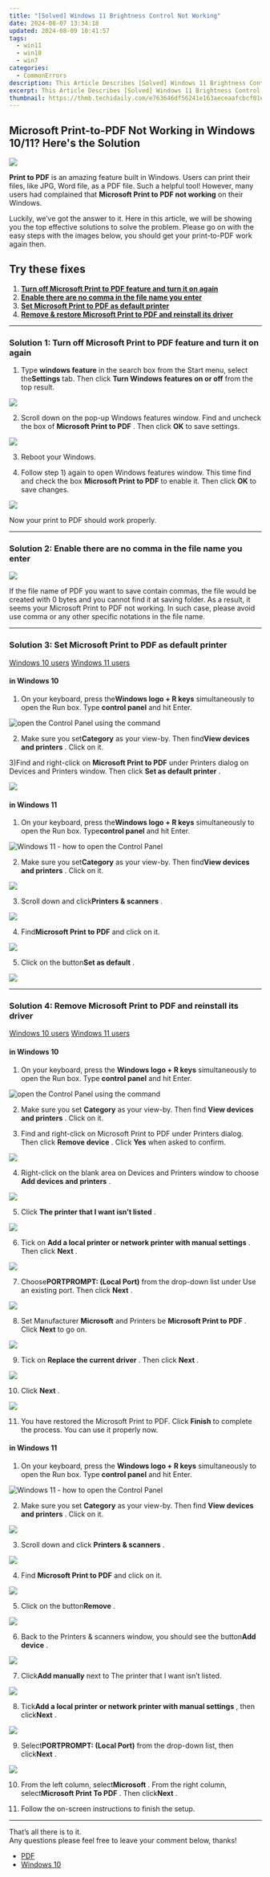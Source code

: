 ```yaml
---
title: "[Solved] Windows 11 Brightness Control Not Working"
date: 2024-08-07 13:34:18
updated: 2024-08-09 10:41:57
tags:
  - win11
  - win10
  - win7
categories:
  - CommonErrors
description: This Article Describes [Solved] Windows 11 Brightness Control Not Working
excerpt: This Article Describes [Solved] Windows 11 Brightness Control Not Working
thumbnail: https://thmb.techidaily.com/e763646df56241e163aeceaafcbcf01e71b694cfa53e5f00bb7e352c2dad15fc.jpg
---
```


## Microsoft Print-to-PDF Not Working in Windows 10/11? Here's the Solution

![](https://images.drivereasy.com/wp-content/uploads/2017/05/1-8.jpg)

**Print to PDF** is an amazing feature built in Windows. Users can print their files, like JPG, Word file, as a PDF file. Such a helpful tool! However, many users had complained that **Microsoft Print to PDF not working**  on their Windows.

 Luckily, we’ve got the answer to it. Here in this article, we will be showing you the top effective solutions to solve the problem. Please go on with the easy steps with the images below, you should get your print-to-PDF work again then.

## Try these fixes

1. [**Turn off Microsoft Print to PDF feature and turn it on again**](#Way1)
2. [**Enable there are no comma in the file name you enter**](#Way2)
3. [**Set Microsoft Print to PDF as default printer**](#Way3)
4. **[Remove & restore Microsoft Print to PDF and reinstall its driver](#Way4)**

---

### Solution 1: Turn off Microsoft Print to PDF feature and turn it on again

 1) Type **windows feature**  in the search box from the Start menu, select the**Settings** tab. Then click **Turn Windows features on or off**  from the top result.

![](https://images.drivereasy.com/wp-content/uploads/2023/12/win11-Turn-Windows-features-on-or-off.jpg)

 2) Scroll down on the pop-up Windows features window. Find and uncheck the box of **Microsoft Print to PDF** . Then click **OK**  to save settings.

![](https://images.drivereasy.com/wp-content/uploads/2023/12/win11-uncheck-Microsoft-Print-to-PDF.jpg)

3) Reboot your Windows.

4) Follow step 1) again to open Windows features window. This time find and check the box **Microsoft Print to PDF**  to enable it. Then click **OK** to save changes.

![](https://images.drivereasy.com/wp-content/uploads/2023/12/win11-Check-Microsoft-Print-to-PDF.jpg)

Now your print to PDF should work properly.

---

### Solution 2: Enable there are no comma in the file name you enter

![](https://images.drivereasy.com/wp-content/uploads/2017/05/2-6.jpg)

 If the file name of PDF you want to save contain commas, the file would be created with 0 bytes and you cannot find it at saving folder. As a result, it seems your Microsoft Print to PDF not working. In such case, please avoid use comma or any other specific notations in the file name.
  
---

### Solution 3: Set Microsoft Print to PDF as default printer

[Windows 10 users](#h-in-windows-10)
[Windows 11 users](#h-in-windows-11)

#### in Windows 10

 1) On your keyboard, press the**Windows logo + R keys** simultaneously to open the Run box. Type **control panel** and hit Enter.

![open the Control Panel using the command](https://images.drivereasy.com/wp-content/uploads/2021/05/open-the-Control-Panel.jpg)

2) Make sure you set**Category** as your view-by. Then find**View devices and printers** . Click on it.

 3)Find and right-click on **Microsoft Print to PDF**  under Printers dialog on Devices and Printers window. Then click **Set as default printer** .

![](https://images.drivereasy.com/wp-content/uploads/2017/05/7-3.jpg)

#### in Windows 11

 1) On your keyboard, press the**Windows logo + R keys** simultaneously to open the Run box. Type**control panel** and hit Enter.

![Windows 11 - how to open the Control Panel](https://images.drivereasy.com/wp-content/uploads/2023/10/win11-how-to-open-the-Control-Panel.jpg)

 2) Make sure you set**Category** as your view-by. Then find**View devices and printers** . Click on it.

![](https://images.drivereasy.com/wp-content/uploads/2023/12/win11-Control-Panel-View-devices-and-printers-1-1200x811.jpg)

 3) Scroll down and click**Printers & scanners** .

![](https://images.drivereasy.com/wp-content/uploads/2023/12/win11-Printers-and-scanners-1200x827.jpg)

 4) Find**Microsoft Print to PDF** and click on it.

![](https://images.drivereasy.com/wp-content/uploads/2023/12/win11-Printers-and-scanners-Microsoft-Print-to-PDF-1200x776.jpg)

 5) Click on the button**Set as default** .

![](https://images.drivereasy.com/wp-content/uploads/2023/12/win11-Microsoft-Print-to-PDF-Set-as-default-1200x803.jpg)

---

### **Solution 4: Remove Microsoft Print to PDF and reinstall its driver**

[Windows 10 users](#windows-10)
[Windows 11 users](#windows-11)

#### in Windows 10

 1) On your keyboard, press the **Windows logo + R keys**  simultaneously to open the Run box. Type **control panel** and hit Enter.

![open the Control Panel using the command](https://images.drivereasy.com/wp-content/uploads/2021/05/open-the-Control-Panel.jpg)

 2) Make sure you set **Category**  as your view-by. Then find **View devices and printers** . Click on it.

 3) Find and right-click on Microsoft Print to PDF under Printers dialog. Then click **Remove device** . Click **Yes**  when asked to confirm.

![](https://images.drivereasy.com/wp-content/uploads/2017/05/8-3.jpg)

 4) Right-click on the blank area on Devices and Printers window to choose **Add devices and printers** .

![](https://images.drivereasy.com/wp-content/uploads/2017/05/9-3.jpg)

 5) Click **The printer that I want isn’t listed** .

![](https://images.drivereasy.com/wp-content/uploads/2017/05/10-2.jpg)

 6) Tick on **Add a local printer or network printer with manual settings** . Then click **Next** .

![](https://images.drivereasy.com/wp-content/uploads/2017/05/11-2.jpg)

 7) Choose**PORTPROMPT: (Local Port)** from the drop-down list under Use an existing port. Then click **Next** .

![](https://images.drivereasy.com/wp-content/uploads/2017/05/12.jpg)

 8) Set Manufacturer **Microsoft** and Printers be **Microsoft Print to PDF** . Click **Next**  to go on.

![](https://images.drivereasy.com/wp-content/uploads/2017/05/13.jpg)

 9) Tick on **Replace the current driver** . Then click **Next** .

![](https://images.drivereasy.com/wp-content/uploads/2017/05/14.jpg)

 10) Click **Next** .

![](https://images.drivereasy.com/wp-content/uploads/2017/05/15.jpg)

 11) You have restored the Microsoft Print to PDF. Click **Finish**  to complete the process.
 You can use it properly now.

#### in Windows 11

 1) On your keyboard, press the **Windows logo + R keys**  simultaneously to open the Run box. Type **control panel**  and hit Enter.

![Windows 11 - how to open the Control Panel](https://images.drivereasy.com/wp-content/uploads/2023/10/win11-how-to-open-the-Control-Panel.jpg)

 2) Make sure you set **Category**  as your view-by. Then find **View devices and printers** . Click on it.

![](https://images.drivereasy.com/wp-content/uploads/2023/12/win11-Control-Panel-View-devices-and-printers-1-1200x811.jpg)

 3) Scroll down and click **Printers & scanners** .

![](https://images.drivereasy.com/wp-content/uploads/2023/12/win11-Printers-and-scanners-1200x827.jpg)

 4) Find **Microsoft Print to PDF** and click on it.

![](https://images.drivereasy.com/wp-content/uploads/2023/12/win11-Printers-and-scanners-Microsoft-Print-to-PDF-1200x776.jpg)

 5) Click on the button**Remove** .

![](https://images.drivereasy.com/wp-content/uploads/2023/12/win11-Microsoft-Print-to-PDF-Remove-1200x801.jpg)

 6) Back to the Printers & scanners window, you should see the button**Add device** .

![](https://images.drivereasy.com/wp-content/uploads/2023/12/win11-Printers-and-scanners-Add-a-device-1200x774.jpg)

 7) Click**Add manually** next to The printer that I want isn’t listed.

![](https://images.drivereasy.com/wp-content/uploads/2023/12/win11-The-printer-that-I-want-isnt-listed-1200x743.jpg)

 8) Tick**Add a local printer or network printer with manual settings** , then click**Next** .

![](https://images.drivereasy.com/wp-content/uploads/2023/12/win11-Add-a-local-printer-or-network-printer-with-manual-settings.jpg)

 9) Select**PORTPROMPT: (Local Port)** from the drop-down list, then click**Next** .

![](https://images.drivereasy.com/wp-content/uploads/2023/12/win11-PORTPROMPT-Local-Port.jpg)

 10) From the left column, select**Microsoft** . From the right column, select**Microsoft Print To PDF** . Then click**Next** .

 11) Follow the on-screen instructions to finish the setup.

---

 That’s all there is to it.  
 Any questions please feel free to leave your comment below, thanks!

* [PDF](/tag-search/?tagId=147)
* [Windows 10](https://tools.techidaily.com/drivereasy/download/)

<ins class="adsbygoogle"
     style="display:block"
     data-ad-format="autorelaxed"
     data-ad-client="ca-pub-7571918770474297"
     data-ad-slot="1223367746"></ins>



<ins class="adsbygoogle"
     style="display:block"
     data-ad-client="ca-pub-7571918770474297"
     data-ad-slot="8358498916"
     data-ad-format="auto"
     data-full-width-responsive="true"></ins>
